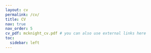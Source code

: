 ```yaml
---
layout: cv
permalink: /cv/
title: CV
nav: true
nav_order: 5
cv_pdf: mcknight_cv.pdf # you can also use external links here
toc:
  sidebar: left
---
```

